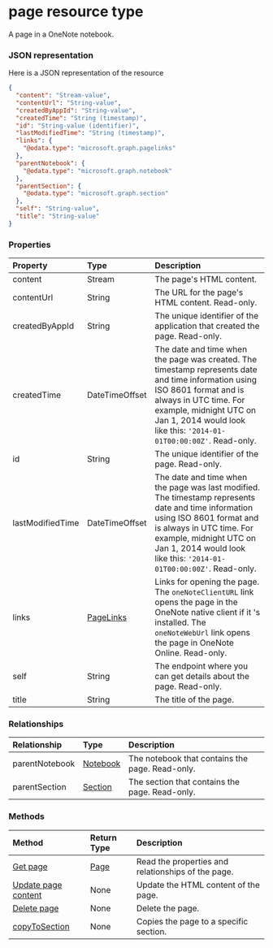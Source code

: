 # page resource type

A page in a OneNote notebook.

### JSON representation

Here is a JSON representation of the resource

<!-- {
  "blockType": "resource",
  "optionalProperties": [
    "parentNotebook",
    "parentSection"
  ],
  "@odata.type": "microsoft.graph.page"
}-->

```json
{
  "content": "Stream-value",
  "contentUrl": "String-value",
  "createdByAppId": "String-value",
  "createdTime": "String (timestamp)",
  "id": "String-value (identifier)",
  "lastModifiedTime": "String (timestamp)",
  "links": {
    "@odata.type": "microsoft.graph.pagelinks"
  },
  "parentNotebook": {
    "@odata.type": "microsoft.graph.notebook"
  },
  "parentSection": {
    "@odata.type": "microsoft.graph.section"
  },
  "self": "String-value",
  "title": "String-value"
}

```
### Properties
| Property	   | Type	|Description|
|:---------------|:--------|:----------|
|content|Stream|The page's HTML content.|
|contentUrl|String|The URL for the page's HTML content.  Read-only.|
|createdByAppId|String|The unique identifier of the application that created the page. Read-only.|
|createdTime|DateTimeOffset|The date and time when the page was created. The timestamp represents date and time information using ISO 8601 format and is always in UTC time. For example, midnight UTC on Jan 1, 2014 would look like this: `'2014-01-01T00:00:00Z'`. Read-only.|
|id|String|The unique identifier of the page.  Read-only.|
|lastModifiedTime|DateTimeOffset|The date and time when the page was last modified. The timestamp represents date and time information using ISO 8601 format and is always in UTC time. For example, midnight UTC on Jan 1, 2014 would look like this: `'2014-01-01T00:00:00Z'`. Read-only.|
|links|[PageLinks](pagelinks.md)|Links for opening the page. The `oneNoteClientURL` link opens the page in the OneNote native client if it 's installed. The `oneNoteWebUrl` link opens the page in OneNote Online. Read-only.|
|self|String|The endpoint where you can get details about the page. Read-only.|
|title|String|The title of the page. |

### Relationships
| Relationship | Type	|Description|
|:---------------|:--------|:----------|
|parentNotebook|[Notebook](notebook.md)|The notebook that contains the page.  Read-only.|
|parentSection|[Section](section.md)|The section that contains the page. Read-only.|

### Methods

| Method		   | Return Type	|Description|
|:---------------|:--------|:----------|
|[Get page](../api/page_get.md) | [Page](page.md) |Read the properties and relationships of the page.|
|[Update page content](../api/page_update.md) | None |Update the HTML content of the page. |
|[Delete page](../api/page_delete.md) | None |Delete the page. |
|[copyToSection](../api/page_copytosection.md)| None |Copies the page to a specific section.|


<!-- uuid: 8fcb5dbc-d5aa-4681-8e31-b001d5168d79
2015-10-25 14:57:30 UTC -->
<!-- {
  "type": "#page.annotation",
  "description": "page resource",
  "keywords": "",
  "section": "documentation",
  "tocPath": ""
}-->